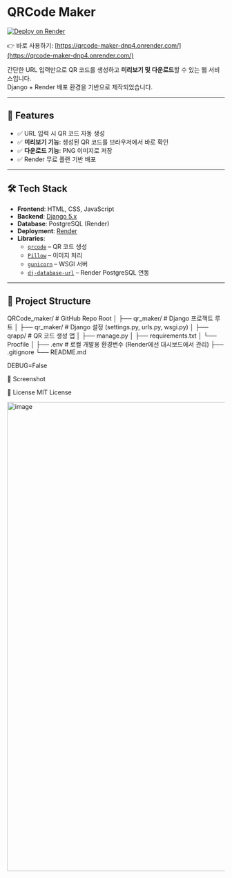 # QRCode Maker

[![Deploy on Render](https://render.com/images/deploy-to-render-button.svg)](https://render.com)

👉 바로 사용하기: [https://qrcode-maker-dnp4.onrender.com/](https://qrcode-maker-dnp4.onrender.com/)

간단한 URL 입력만으로 QR 코드를 생성하고 **미리보기 및 다운로드**할 수 있는 웹 서비스입니다.  
Django + Render 배포 환경을 기반으로 제작되었습니다.

---

## 🚀 Features
- ✅ URL 입력 시 QR 코드 자동 생성
- ✅ **미리보기 기능**: 생성된 QR 코드를 브라우저에서 바로 확인
- ✅ **다운로드 기능**: PNG 이미지로 저장
- ✅ Render 무료 플랜 기반 배포

---

## 🛠️ Tech Stack
- **Frontend**: HTML, CSS, JavaScript
- **Backend**: [Django 5.x](https://www.djangoproject.com/)
- **Database**: PostgreSQL (Render)
- **Deployment**: [Render](https://render.com/)
- **Libraries**:
  - [`qrcode`](https://pypi.org/project/qrcode/) – QR 코드 생성
  - [`Pillow`](https://pypi.org/project/Pillow/) – 이미지 처리
  - [`gunicorn`](https://pypi.org/project/gunicorn/) – WSGI 서버
  - [`dj-database-url`](https://pypi.org/project/dj-database-url/) – Render PostgreSQL 연동

---

## 📂 Project Structure
QRCode_maker/ # GitHub Repo Root
│
├── qr_maker/ # Django 프로젝트 루트
│ ├── qr_maker/ # Django 설정 (settings.py, urls.py, wsgi.py)
│ ├── qrapp/ # QR 코드 생성 앱
│ ├── manage.py
│ ├── requirements.txt
│ └── Procfile
│
├── .env # 로컬 개발용 환경변수 (Render에선 대시보드에서 관리)
├── .gitignore
└── README.md


DEBUG=False

📸 Screenshot


📝 License
MIT License

<img width="1426" height="1085" alt="image" src="https://github.com/user-attachments/assets/01b0caf8-cdee-4b18-9eef-eb521bba55e3" />
